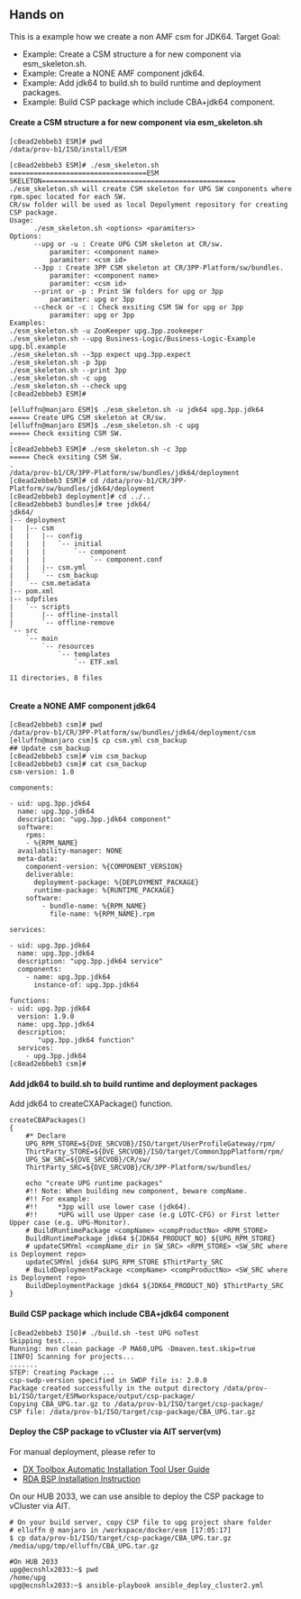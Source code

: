 
## Hands on
This is a example how we create a non AMF csm for JDK64.
Target Goal:
- Example: Create a CSM structure a for new component via esm_skeleton.sh.
- Example: Create a NONE AMF component jdk64. 
- Example: Add jdk64 to build.sh to build runtime and deployment packages. 
- Example: Build CSP package which include CBA+jdk64 component. 

#### Create a CSM structure a for new component via esm_skeleton.sh 
```
[c8ead2ebbeb3 ESM]# pwd
/data/prov-b1/ISO/install/ESM

[c8ead2ebbeb3 ESM]# ./esm_skeleton.sh 
==================================ESM SKELETON================================================
./esm_skeleton.sh will create CSM skeleton for UPG SW conponents where rpm.spec located for each SW.
CR/sw folder will be used as local Depolyment repository for creating CSP package. 
Usage:    
      ./esm_skeleton.sh <options> <paramiters>
Options:  
      --upg or -u : Create UPG CSM skeleton at CR/sw.
          paramiter: <component name>
          paramiter: <csm id>
      --3pp : Create 3PP CSM skeleton at CR/3PP-Platform/sw/bundles.
          paramiter: <component name>
          paramiter: <csm id>
      --print or -p : Print SW folders for upg or 3pp
          paramiter: upg or 3pp
      --check or -c : Check exsiting CSM SW for upg or 3pp
          paramiter: upg or 3pp
Examples:
./esm_skeleton.sh -u ZooKeeper upg.3pp.zookeeper
./esm_skeleton.sh --upg Business-Logic/Business-Logic-Example upg.bl.example
./esm_skeleton.sh --3pp expect upg.3pp.expect
./esm_skeleton.sh -p 3pp
./esm_skeleton.sh --print 3pp
./esm_skeleton.sh -c upg
./esm_skeleton.sh --check upg
[c8ead2ebbeb3 ESM]# 

[elluffn@manjaro ESM]$ ./esm_skeleton.sh -u jdk64 upg.3pp.jdk64
===== Create UPG CSM skeleton at CR/sw. 
[elluffn@manjaro ESM]$ ./esm_skeleton.sh -c upg
===== Check exsiting CSM SW.
. 
[c8ead2ebbeb3 ESM]# ./esm_skeleton.sh -c 3pp
===== Check exsiting CSM SW.
.
/data/prov-b1/CR/3PP-Platform/sw/bundles/jdk64/deployment
[c8ead2ebbeb3 ESM]# cd /data/prov-b1/CR/3PP-Platform/sw/bundles/jdk64/deployment
[c8ead2ebbeb3 deployment]# cd ../..
[c8ead2ebbeb3 bundles]# tree jdk64/
jdk64/
|-- deployment
|   |-- csm
|   |   |-- config
|   |   |   `-- initial
|   |   |       `-- component
|   |   |           `-- component.conf
|   |   |-- csm.yml
|   |   `-- csm_backup
|   `-- csm.metadata
|-- pom.xml
|-- sdpfiles
|   `-- scripts
|       |-- offline-install
|       `-- offline-remove
`-- src
    `-- main
        `-- resources
            `-- templates
                `-- ETF.xml

11 directories, 8 files


```
#### Create a NONE AMF component jdk64
```
[c8ead2ebbeb3 csm]# pwd  
/data/prov-b1/CR/3PP-Platform/sw/bundles/jdk64/deployment/csm
[elluffn@manjaro csm]$ cp csm.yml csm_backup
## Update csm_backup
[c8ead2ebbeb3 csm]# vim csm_backup
[c8ead2ebbeb3 csm]# cat csm_backup 
csm-version: 1.0

components:

- uid: upg.3pp.jdk64
  name: upg.3pp.jdk64
  description: "upg.3pp.jdk64 component"
  software:
    rpms: 
    - %{RPM_NAME} 
  availability-manager: NONE
  meta-data:
    component-version: %{COMPONENT_VERSION}  
    deliverable:
      deployment-package: %{DEPLOYMENT_PACKAGE}
      runtime-package: %{RUNTIME_PACKAGE}
    software:
        - bundle-name: %{RPM_NAME}
          file-name: %{RPM_NAME}.rpm 
        
services:
      
- uid: upg.3pp.jdk64
  name: upg.3pp.jdk64
  description: "upg.3pp.jdk64 service"
  components:
    - name: upg.3pp.jdk64
      instance-of: upg.3pp.jdk64

functions:
- uid: upg.3pp.jdk64 
  version: 1.9.0 
  name: upg.3pp.jdk64
  description: 
       "upg.3pp.jdk64 function"
  services:
    - upg.3pp.jdk64
[c8ead2ebbeb3 csm]# 

```

#### Add jdk64 to build.sh to build runtime and deployment packages
Add jdk64 to createCXAPackage()  function.
```
createCBAPackages()
{
	#* Declare 
	UPG_RPM_STORE=${DVE_SRCVOB}/ISO/target/UserProfileGateway/rpm/
	ThirtParty_STORE=${DVE_SRCVOB}/ISO/target/Common3ppPlatform/rpm/
	UPG_SW_SRC=${DVE_SRCVOB}/CR/sw/
	ThirtParty_SRC=${DVE_SRCVOB}/CR/3PP-Platform/sw/bundles/

	echo "create UPG runtime packages"
	#!! Note: When building new component, beware compName. 
	#!! For example: 
	#!! 	*3pp will use lower case (jdk64).
	#!! 	*UPG will use Upper case (e.g LOTC-CFG) or First letter Upper case (e.g. UPG-Monitor). 
	# BuildRuntimePackage <compName> <compProductNo> <RPM_STORE> 
	BuildRuntimePackage jdk64 ${JDK64_PRODUCT_NO} ${UPG_RPM_STORE} 
	# updateCSMYml <compName_dir in SW_SRC> <RPM_STORE> <SW_SRC where is Deployment repo>
	updateCSMYml jdk64 $UPG_RPM_STORE $ThirtParty_SRC
	# BuildDeploymentPackage <compName> <compProductNo> <SW_SRC where is Deployment repo>
	BuildDeploymentPackage jdk64 ${JDK64_PRODUCT_NO} $ThirtParty_SRC
}

```

#### Build CSP package which include CBA+jdk64 component
```
[c8ead2ebbeb3 ISO]# ./build.sh -test UPG noTest
Skipping test....
Running: mvn clean package -P MA60,UPG -Dmaven.test.skip=true 
[INFO] Scanning for projects...
.......
STEP: Creating Package ...
csp-swdp-version specified in SWDP file is: 2.0.0
Package created successfully in the output directory /data/prov-b1/ISO/target/ESMworkspace/output/csp-package/
Copying CBA_UPG.tar.gz to /data/prov-b1/ISO/target/csp-package/
CSP file: /data/prov-b1/ISO/target/csp-package/CBA_UPG.tar.gz

```

#### Deploy the CSP package to vCluster via AIT server(vm)
For manual deployment, please refer to 
- [DX Toolbox Automatic Installation Tool User Guide](http://calstore.internal.ericsson.com/alexserv?AC=LINKEXT&LI=EN/LZN7020441/1R5A&FN=1_1553-CXP9020536_2Uen.C.html)
- [RDA BSP Installation Instruction](http://calstore.internal.ericsson.com/alexserv?AC=LINKEXT&LI=EN/LZN7070237R5B&FN=28_1531-APR9010329_3Uen.F.html)

On our HUB 2033, we can use ansible to deploy the CSP package to vCluster via AIT. 
```
# On your build server, copy CSP file to upg project share folder 
# elluffn @ manjaro in /workspace/docker/esm [17:05:17] 
$ cp data/prov-b1/ISO/target/csp-package/CBA_UPG.tar.gz /media/upg/tmp/elluffn/CBA_UPG.tar.gz

#On HUB 2033
upg@ecnshlx2033:~$ pwd
/home/upg
upg@ecnshlx2033:~$ ansible-playbook ansible_deploy_cluster2.yml 

```
